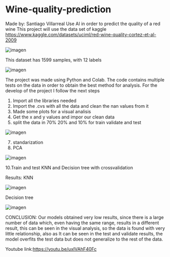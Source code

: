 # Wine-quality-prediction
Made by: Santiago Villarreal
Use AI in order to predict the quality of a red wine
This project will use the data set of kaggle https://www.kaggle.com/datasets/uciml/red-wine-quality-cortez-et-al-2009

![imagen](https://user-images.githubusercontent.com/81925037/171689978-c4daa79f-db79-4066-b905-424cb73ddef6.png)

This dataset has 1599 samples, with 12 labels 

![imagen](https://user-images.githubusercontent.com/81925037/171690741-e2b534e6-064f-4e65-afd1-07539674c61d.png)

The project was made using Python and Colab. The code contains multiple tests on the data in order to obtain the best method for analysis.
For the develop of the project I follow the next steps

  1. Import all the libraries needed
  2. Import the .cvs with all the data and clean the nan values from it
  3. Made some plots for a visual analisis
  4. Get the x and y values and impor our clean data
  5. split the data in 70% 20% and 10% for train validate and test

![imagen](https://user-images.githubusercontent.com/81925037/171731323-cb20feb3-1cec-4b57-910e-1a8b1e64c371.png)

  7. standarization
  8. PCA

![imagen](https://user-images.githubusercontent.com/81925037/171731427-20002e0b-9d69-4aaf-8a37-7370e8d44d69.png)

  10.Train and test KNN and Decision tree with crossvalidation

Results:
KNN

![imagen](https://user-images.githubusercontent.com/81925037/171735047-d45eb0c8-8c02-4ecb-b656-7341a38753e3.png)

Decision tree 

![imagen](https://user-images.githubusercontent.com/81925037/171735218-565dbd82-2d61-4ecf-bf5c-f87f7eb58480.png)

CONCLUSION: Our models obtained very low results, since there is a large number of data which, even having the same range, results in a different result, this can be seen in the visual analysis, so the data is found with very little relationship, also as It can be seen in the test and validate results, the model overfits the test data but does not generalize to the rest of the data.

Youtube link:https://youtu.be/uxIVAhF40Fc

